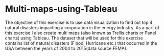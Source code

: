 # Multi-maps-using-Tableau

The objective of this exercise is to use data visualization to find out top 4 natural disasters impacting a corporation in the energy industry. As a part of this exercise I also create multi maps (also known as Trellis charts or Panel charts) using Tableau. The dataset that will be used for this exercise contains list of natural disasters (Flood, Hurricane etc.) that occurred in the USA between the years of 2004 to 2015(data source FEMA).
